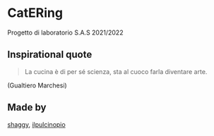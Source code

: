 # CatERing

Progetto di laboratorio S.A.S 2021/2022

## Inspirational quote

> La cucina è di per sé scienza, sta al cuoco farla diventare arte.

(Gualtiero Marchesi)

## Made by
[shaggy](https://gitlab2.educ.di.unito.it/st193253), [ilpulcinopio](https://gitlab2.educ.di.unito.it/st193307)